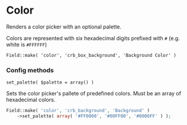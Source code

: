 # Color

Renders a color picker with an optional palette.

Colors are represented with six hexadecimal digits prefixed with `#` (e.g. white is `#FFFFFF`)

`Field::make( 'color', 'crb_box_background', 'Background Color' )`

### Config methods

`set_palette( $palette = array() )`

Sets the color picker's pallete of predefined colors. Must be an array of hexadecimal colors.

```php
Field::make( 'color', 'crb_background', 'Background' )
    ->set_palette( array( '#FF0000', '#00FF00', '#0000FF' ) );
```
